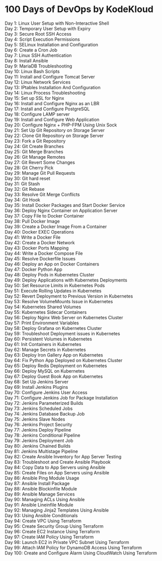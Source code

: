 # 100 Days of DevOps by KodeKloud

Day 1: Linux User Setup with Non-Interactive Shell  
Day 2: Temporary User Setup with Expiry  
Day 3: Secure Root SSH Access  
Day 4: Script Execution Permissions  
Day 5: SELinux Installation and Configuration  
Day 6: Create a Cron Job  
Day 7: Linux SSH Authentication  
Day 8: Install Ansible  
Day 9: MariaDB Troubleshooting  
Day 10: Linux Bash Scripts  
Day 11: Install and Configure Tomcat Server  
Day 12: Linux Network Services  
Day 13: IPtables Installation And Configuration  
Day 14: Linux Process Troubleshooting  
Day 15: Set up SSL for Nginx  
Day 16: Install and Configure Nginx as an LBR  
Day 17: Install and Configure PostgreSQL  
Day 18: Configure LAMP server  
Day 19: Install and Configure Web Application  
Day 20: Configure Nginx + PHP-FPM Using Unix Sock  
Day 21: Set Up Git Repository on Storage Server  
Day 22: Clone Git Repository on Storage Server  
Day 23: Fork a Git Repository  
Day 24: Git Create Branches  
Day 25: Git Merge Branches  
Day 26: Git Manage Remotes  
Day 27: Git Revert Some Changes  
Day 28: Git Cherry Pick  
Day 29: Manage Git Pull Requests  
Day 30: Git hard reset  
Day 31: Git Stash  
Day 32: Git Rebase  
Day 33: Resolve Git Merge Conflicts  
Day 34: Git Hook  
Day 35: Install Docker Packages and Start Docker Service  
Day 36: Deploy Nginx Container on Application Server  
Day 37: Copy File to Docker Container  
Day 38: Pull Docker Image  
Day 39: Create a Docker Image From a Container  
Day 40: Docker EXEC Operations  
Day 41: Write a Docker File  
Day 42: Create a Docker Network  
Day 43: Docker Ports Mapping  
Day 44: Write a Docker Compose File  
Day 45: Resolve Dockerfile Issues  
Day 46: Deploy an App on Docker Containers  
Day 47: Docker Python App  
Day 48: Deploy Pods in Kubernetes Cluster  
Day 49: Deploy Applications with Kubernetes Deployments  
Day 50: Set Resource Limits in Kubernetes Pods  
Day 51: Execute Rolling Updates in Kubernetes  
Day 52: Revert Deployment to Previous Version in Kubernetes  
Day 53: Resolve VolumeMounts Issue in Kubernetes  
Day 54: Kubernetes Shared Volumes  
Day 55: Kubernetes Sidecar Containers  
Day 56: Deploy Nginx Web Server on Kubernetes Cluster  
Day 57: Print Environment Variables  
Day 58: Deploy Grafana on Kubernetes Cluster  
Day 59: Troubleshoot Deployment issues in Kubernetes  
Day 60: Persistent Volumes in Kubernetes  
Day 61: Init Containers in Kubernetes  
Day 62: Manage Secrets in Kubernetes  
Day 63: Deploy Iron Gallery App on Kubernetes  
Day 64: Fix Python App Deployed on Kubernetes Cluster  
Day 65: Deploy Redis Deployment on Kubernetes  
Day 66: Deploy MySQL on Kubernetes  
Day 67: Deploy Guest Book App on Kubernetes  
Day 68: Set Up Jenkins Server  
Day 69: Install Jenkins Plugins  
Day 70: Configure Jenkins User Access  
Day 71: Configure Jenkins Job for Package Installation  
Day 72: Jenkins Parameterized Builds  
Day 73: Jenkins Scheduled Jobs  
Day 74: Jenkins Database Backup Job  
Day 75: Jenkins Slave Nodes  
Day 76: Jenkins Project Security  
Day 77: Jenkins Deploy Pipeline  
Day 78: Jenkins Conditional Pipeline  
Day 79: Jenkins Deployment Job  
Day 80: Jenkins Chained Builds  
Day 81: Jenkins Multistage Pipeline  
Day 82: Create Ansible Inventory for App Server Testing  
Day 83: Troubleshoot and Create Ansible Playbook  
Day 84: Copy Data to App Servers using Ansible  
Day 85: Create Files on App Servers using Ansible  
Day 86: Ansible Ping Module Usage  
Day 87: Ansible Install Package  
Day 88: Ansible Blockinfile Module  
Day 89: Ansible Manage Services  
Day 90: Managing ACLs Using Ansible  
Day 91: Ansible Lineinfile Module  
Day 92: Managing Jinja2 Templates Using Ansible  
Day 93: Using Ansible Conditionals  
Day 94: Create VPC Using Terraform  
Day 95: Create Security Group Using Terraform  
Day 96: Create EC2 Instance Using Terraform  
Day 97: Create IAM Policy Using Terraform  
Day 98: Launch EC2 in Private VPC Subnet Using Terraform  
Day 99: Attach IAM Policy for DynamoDB Access Using Terraform  
Day 100: Create and Configure Alarm Using CloudWatch Using Terraform  
